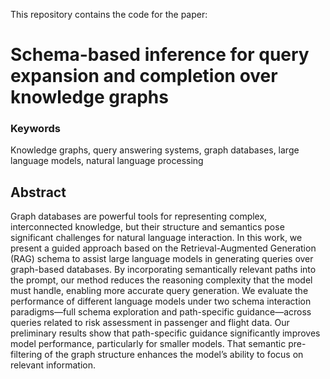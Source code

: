 This repository contains the code for the paper:
# Schema-based inference for query expansion and completion over knowledge graphs

### Keywords
Knowledge graphs, query answering systems, graph databases, large language models, natural language processing


## Abstract
Graph databases are powerful tools for representing complex, interconnected knowledge, but their structure and semantics pose significant challenges for natural language interaction. In this work, we present a guided approach based on the Retrieval-Augmented Generation (RAG) schema to assist large language models in generating queries over graph-based databases. By incorporating semantically relevant paths into the prompt, our method reduces the reasoning complexity that the model must handle, enabling more accurate query generation. We evaluate the performance of different language models under two schema interaction paradigms—full schema exploration and path-specific guidance—across queries related to risk assessment in passenger and flight data. Our preliminary results show that path-specific guidance significantly improves model performance, particularly for smaller models. That semantic pre-filtering of the graph structure enhances the model’s ability to focus on relevant information.

## 